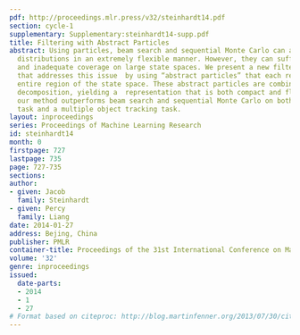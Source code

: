 ```yaml
---
pdf: http://proceedings.mlr.press/v32/steinhardt14.pdf
section: cycle-1
supplementary: Supplementary:steinhardt14-supp.pdf
title: Filtering with Abstract Particles
abstract: Using particles, beam search and sequential Monte Carlo can approximate
  distributions in an extremely flexible manner. However, they can suffer from sparsity
  and inadequate coverage on large state spaces. We present a new filtering method
  that addresses this issue  by using “abstract particles” that each represent an
  entire region of the state space. These abstract particles are combined into a hierarchical
  decomposition, yielding a  representation that is both compact and flexible. Empirically,
  our method outperforms beam search and sequential Monte Carlo on both a text reconstruction
  task and a multiple object tracking task.
layout: inproceedings
series: Proceedings of Machine Learning Research
id: steinhardt14
month: 0
firstpage: 727
lastpage: 735
page: 727-735
sections: 
author:
- given: Jacob
  family: Steinhardt
- given: Percy
  family: Liang
date: 2014-01-27
address: Bejing, China
publisher: PMLR
container-title: Proceedings of the 31st International Conference on Machine Learning
volume: '32'
genre: inproceedings
issued:
  date-parts:
  - 2014
  - 1
  - 27
# Format based on citeproc: http://blog.martinfenner.org/2013/07/30/citeproc-yaml-for-bibliographies/
---
```

